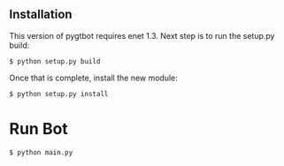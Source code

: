 ## Installation
This version of pygtbot requires enet 1.3.
Next step is to run the setup.py build:
```
$ python setup.py build
```
Once that is complete, install the new module:
```
$ python setup.py install
```


# Run Bot
```
$ python main.py
```
